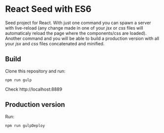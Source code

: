 # React Seed with ES6
Seed project for React. With just one command you can spawn a server with live-reload (any change made in one of your *jsx* or *css* files will automaticaly reload the page where the components/css are loaded).  
Another command and you will be able to build a production version with all your *jsx* and *css* files concatenated and minified.

## Build
Clone this repository and run:
    
    npm run gulp

Check http://localhost:8889

## Production version
Run:
    
    npm run gulpDeploy